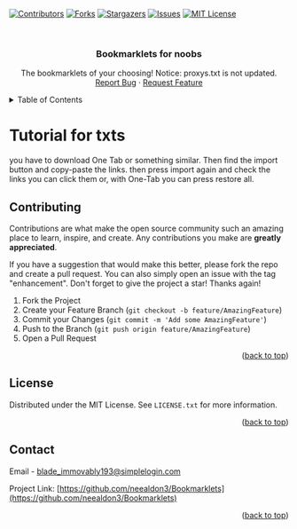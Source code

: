 <a name="readme-top"></a>

[![Contributors](https://img.shields.io/github/contributors/neealdon3/Bookmarklets.svg?style=for-the-badge)](https://github.com/neealdon3/Bookmarklets/graphs/contributors)
[![Forks](https://img.shields.io/github/forks/neealdon3/Bookmarklets.svg?style=for-the-badge)](https://github.com/neealdon3/Bookmarklets/forks)
[![Stargazers](https://img.shields.io/github/stars/neealdon3/Bookmarklets.svg?style=for-the-badge)](https://github.com/neealdon3/Bookmarklets/stargazers)
[![Issues](https://img.shields.io/github/issues/neealdon3/Bookmarklets.svg?style=for-the-badge)](https://github.com/neealdon3/Bookmarklets/issues)
[![MIT License](https://img.shields.io/github/license/neealdon3/Bookmarklets.svg?style=for-the-badge)](https://github.com/neealdon3/Bookmarklets/blob/master/LICENSE.txt)




<!-- PROJECT LOGO -->
<br />
<div align="center">
<h3 align="center">Bookmarklets for noobs</h3>
  <p align="center">
    The bookmarklets of your choosing! Notice: proxys.txt is not updated.
    <a href="https://github.com/neealdon3/Bookmarklets/issues">Report Bug</a>
    ·
    <a href="https://github.com/neealdon3/Bookmarklets/issues">Request Feature</a>
  </p>
</div>

<!-- TABLE OF CONTENTS -->
<details>
  <summary>Table of Contents</summary>
  <ol>
    <li>
      <a href="#tutorial-for-txts">Tutorial</a>
    </li>
    <li>
      <a href="#contributing">Contributing</a>
      <ul>
    <li><a href="#license">License</a></li>
    <li><a href="#contact">Contact</a></li>
  </ol>
</details>

# Tutorial for txts
you have to download One Tab or something similar.
Then find the import button and copy-paste the links.
then press import again and check the links you can click them or, with One-Tab you can press restore all.

<!-- CONTRIBUTING -->
## Contributing

Contributions are what make the open source community such an amazing place to learn, inspire, and create. Any contributions you make are **greatly appreciated**.

If you have a suggestion that would make this better, please fork the repo and create a pull request. You can also simply open an issue with the tag "enhancement".
Don't forget to give the project a star! Thanks again!

1. Fork the Project
2. Create your Feature Branch (`git checkout -b feature/AmazingFeature`)
3. Commit your Changes (`git commit -m 'Add some AmazingFeature'`)
4. Push to the Branch (`git push origin feature/AmazingFeature`)
5. Open a Pull Request

<p align="right">(<a href="#readme-top">back to top</a>)</p>



<!-- LICENSE -->
## License

Distributed under the MIT License. See `LICENSE.txt` for more information.

<p align="right">(<a href="#readme-top">back to top</a>)</p>



<!-- CONTACT -->
## Contact

Email  - blade_immovably193@simplelogin.com

Project Link: [https://github.com/neealdon3/Bookmarklets](https://github.com/neealdon3/Bookmarklets)

<p align="right">(<a href="#readme-top">back to top</a>)</p>

